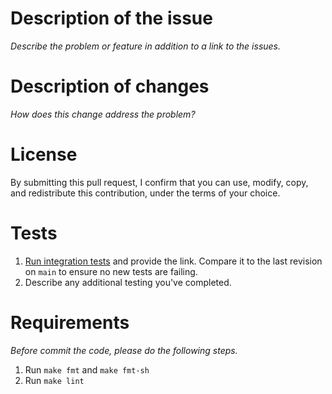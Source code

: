 # Description of the issue
_Describe the problem or feature in addition to a link to the issues._

# Description of changes
_How does this change address the problem?_

# License
By submitting this pull request, I confirm that you can use, modify, copy, and redistribute this contribution, under the terms of your choice.

# Tests
1. [Run integration tests](https://github.com/aws/amazon-cloudwatch-agent/actions/workflows/integration-test.yml) and provide the link. Compare it to the last revision on `main` to ensure no new tests are failing.
2. Describe any additional testing you've completed.

# Requirements
_Before commit the code, please do the following steps._
1. Run `make fmt` and `make fmt-sh`
2. Run `make lint`




